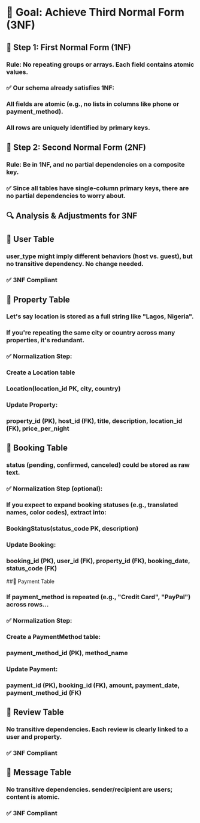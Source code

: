 # 🎯 Goal: Achieve Third Normal Form (3NF)
## 🔹 Step 1: First Normal Form (1NF)
### Rule: No repeating groups or arrays. Each field contains atomic values.

### ✅ Our schema already satisfies 1NF:

### All fields are atomic (e.g., no lists in columns like phone or payment_method).

### All rows are uniquely identified by primary keys.

## 🔹 Step 2: Second Normal Form (2NF)
### Rule: Be in 1NF, and no partial dependencies on a composite key.

### ✅ Since all tables have single-column primary keys, there are no partial dependencies to worry about.

## 🔍 Analysis & Adjustments for 3NF
## 🔸 User Table
### user_type might imply different behaviors (host vs. guest), but no transitive dependency. No change needed.
### ✅ 3NF Compliant

## 🔸 Property Table
### Let's say location is stored as a full string like "Lagos, Nigeria".

### If you're repeating the same city or country across many properties, it's redundant.
### ✅ Normalization Step:
### Create a Location table
### Location(location_id PK, city, country)
### Update Property:
### property_id (PK), host_id (FK), title, description, location_id (FK), price_per_night

## 🔸 Booking Table
### status (pending, confirmed, canceled) could be stored as raw text.

### ✅ Normalization Step (optional):
### If you expect to expand booking statuses (e.g., translated names, color codes), extract into:
### BookingStatus(status_code PK, description)
### Update Booking:
### booking_id (PK), user_id (FK), property_id (FK), booking_date, status_code (FK)

##🔸 Payment Table
### If payment_method is repeated (e.g., "Credit Card", "PayPal") across rows...

### ✅ Normalization Step:
### Create a PaymentMethod table:
### payment_method_id (PK), method_name
### Update Payment:
### payment_id (PK), booking_id (FK), amount, payment_date, payment_method_id (FK)

## 🔸 Review Table
### No transitive dependencies. Each review is clearly linked to a user and property.

### ✅ 3NF Compliant

## 🔸 Message Table
### No transitive dependencies. sender/recipient are users; content is atomic.

### ✅ 3NF Compliant
